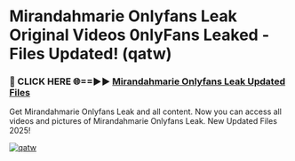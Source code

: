 # Mirandahmarie Onlyfans Leak Original Videos 0nlyFans Leaked - Files Updated! (qatw)

<h3>🔴 CLICK HERE 🌐==►► <a href="https://tinyurl.com/4seja8ks" rel="nofollow">Mirandahmarie Onlyfans Leak Updated Files</a></h3>

Get Mirandahmarie Onlyfans Leak and all content. Now you can access all videos and pictures of Mirandahmarie Onlyfans Leak. New Updated Files 2025!

[![qatw](https://i.imgur.com/EWjZXRe.gif)](https://tinyurl.com/4seja8ks)
